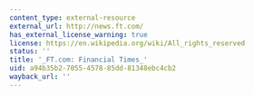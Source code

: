 ```yaml
---
content_type: external-resource
external_url: http://news.ft.com/
has_external_license_warning: true
license: https://en.wikipedia.org/wiki/All_rights_reserved
status: ''
title: '_FT.com: Financial Times_'
uid: a94b35b2-7055-4578-85dd-81348ebc4cb2
wayback_url: ''
---
```

